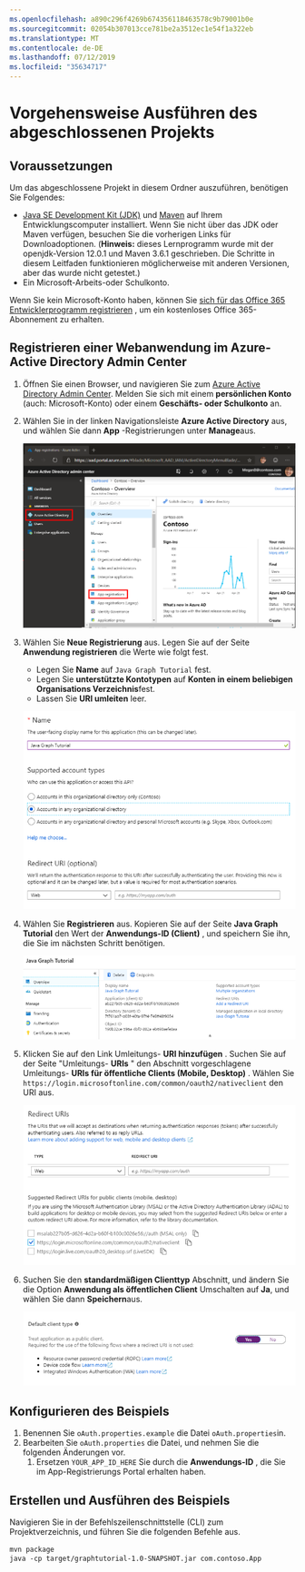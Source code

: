 ```yaml
---
ms.openlocfilehash: a890c296f4269b674356118463578c9b79001b0e
ms.sourcegitcommit: 02054b307013cce781be2a3512ec1e54f1a322eb
ms.translationtype: MT
ms.contentlocale: de-DE
ms.lasthandoff: 07/12/2019
ms.locfileid: "35634717"
---
```

# <a name="how-to-run-the-completed-project"></a>Vorgehensweise Ausführen des abgeschlossenen Projekts

## <a name="prerequisites"></a>Voraussetzungen

Um das abgeschlossene Projekt in diesem Ordner auszuführen, benötigen Sie Folgendes:

- [Java SE Development Kit (JDK)](https://java.com/en/download/faq/develop.xml) und [Maven](https://maven.apache.org/) auf Ihrem Entwicklungscomputer installiert. Wenn Sie nicht über das JDK oder Maven verfügen, besuchen Sie die vorherigen Links für Downloadoptionen. (**Hinweis:** dieses Lernprogramm wurde mit der openjdk-Version 12.0.1 und Maven 3.6.1 geschrieben. Die Schritte in diesem Leitfaden funktionieren möglicherweise mit anderen Versionen, aber das wurde nicht getestet.)
- Ein Microsoft-Arbeits-oder Schulkonto.

Wenn Sie kein Microsoft-Konto haben, können Sie [sich für das Office 365 Entwicklerprogramm registrieren](https://developer.microsoft.com/office/dev-program) , um ein kostenloses Office 365-Abonnement zu erhalten.

## <a name="register-a-web-application-with-the-azure-active-directory-admin-center"></a>Registrieren einer Webanwendung im Azure-Active Directory Admin Center

1. Öffnen Sie einen Browser, und navigieren Sie zum [Azure Active Directory Admin Center](https://aad.portal.azure.com). Melden Sie sich mit einem **persönlichen Konto** (auch: Microsoft-Konto) oder einem **Geschäfts- oder Schulkonto** an.

1. Wählen Sie in der linken Navigationsleiste **Azure Active Directory** aus, und wählen Sie dann **App** -Registrierungen unter **Manage**aus.

    ![Ein Screenshot der APP-Registrierungen ](/tutorial/images/aad-portal-app-registrations.png)

1. Wählen Sie **Neue Registrierung** aus. Legen Sie auf der Seite **Anwendung registrieren** die Werte wie folgt fest.

    - Legen Sie **Name** auf `Java Graph Tutorial` fest.
    - Legen Sie **unterstützte Kontotypen** auf **Konten in einem beliebigen Organisations Verzeichnis**fest.
    - Lassen Sie **URI umleiten** leer.

    ![Screenshot der Seite "Anwendung registrieren"](/tutorial/images/aad-register-an-app.png)

1. Wählen Sie **Registrieren** aus. Kopieren Sie auf der Seite **Java Graph Tutorial** den Wert der **Anwendungs-ID (Client)** , und speichern Sie ihn, die Sie im nächsten Schritt benötigen.

    ![Ein Screenshot der Anwendungs-ID der neuen App-Registrierung](/tutorial/images/aad-application-id.png)

1. Klicken Sie auf den Link Umleitungs- **URI hinzufügen** . Suchen Sie auf der Seite "Umleitungs- **URIs** " den Abschnitt vorgeschlagene Umleitungs- **URIs für öffentliche Clients (Mobile, Desktop)** . Wählen Sie `https://login.microsoftonline.com/common/oauth2/nativeclient` den URI aus.

    ![Screenshot der Seite "Umleitungs-URIs"](/tutorial/images/aad-redirect-uris.png)

1. Suchen Sie den **standardmäßigen Clienttyp** Abschnitt, und ändern Sie die Option **Anwendung als öffentlichen Client** Umschalten auf **Ja**, und wählen Sie dann **Speichern**aus.

    ![Ein Screenshot des Typs "Standard Clienttyp"](/tutorial/images/aad-default-client-type.png)

## <a name="configure-the-sample"></a>Konfigurieren des Beispiels

1. Benennen Sie `oAuth.properties.example` die Datei `oAuth.properties`in.
1. Bearbeiten Sie `oAuth.properties` die Datei, und nehmen Sie die folgenden Änderungen vor.
    1. Ersetzen `YOUR_APP_ID_HERE` Sie durch die **Anwendungs-ID** , die Sie im App-Registrierungs Portal erhalten haben.

## <a name="build-and-run-the-sample"></a>Erstellen und Ausführen des Beispiels

Navigieren Sie in der Befehlszeilenschnittstelle (CLI) zum Projektverzeichnis, und führen Sie die folgenden Befehle aus.

```Shell
mvn package
java -cp target/graphtutorial-1.0-SNAPSHOT.jar com.contoso.App
```
